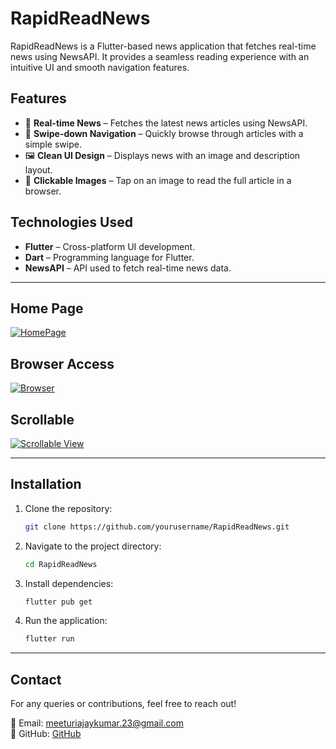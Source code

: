 # RapidReadNews

RapidReadNews is a Flutter-based news application that fetches real-time news using NewsAPI. It provides a seamless reading experience with an intuitive UI and smooth navigation features.

## Features

- 📢 **Real-time News** – Fetches the latest news articles using NewsAPI.
- 📱 **Swipe-down Navigation** – Quickly browse through articles with a simple swipe.
- 🖼 **Clean UI Design** – Displays news with an image and description layout.
- 🔗 **Clickable Images** – Tap on an image to read the full article in a browser.

## Technologies Used

- **Flutter** – Cross-platform UI development.
- **Dart** – Programming language for Flutter.
- **NewsAPI** – API used to fetch real-time news data.

---

## Home Page

[![HomePage](RapidReadNews/blob/master/assets/Screenshots/Screenshot_20250316-164514.jpg)](https://raw.githubusercontent.com/MeeturiAjay/RapidReadNews/refs/heads/master/assets/Screenshots/Screenshot_20250316-164559.jpg)

## Browser Access

[![Browser](RapidReadNews/refs/heads/master/assets/Screenshots/Screenshot_20250316-164524.jpg)](https://raw.githubusercontent.com/MeeturiAjay/RapidReadNews/refs/heads/master/assets/Screenshots/Screenshot_20250316-164524.jpg)

## Scrollable

[![Scrollable View](RapidReadNews/refs/heads/master/assets/Screenshots/Screenshot_20250316-164559.jpg)](https://raw.githubusercontent.com/MeeturiAjay/RapidReadNews/refs/heads/master/assets/Screenshots/Screenshot_20250316-164559.jpg)

---

## Installation

1. Clone the repository:
   ```sh
   git clone https://github.com/yourusername/RapidReadNews.git
   ```
2. Navigate to the project directory:
   ```sh
   cd RapidReadNews
   ```
3. Install dependencies:
   ```sh
   flutter pub get
   ```
4. Run the application:
   ```sh
   flutter run
   ```

---

## Contact

For any queries or contributions, feel free to reach out!

📧 Email: meeturiajaykumar.23@gmail.com  
🔗 GitHub: [GitHub]((https://github.com/MeeturiAjay))

